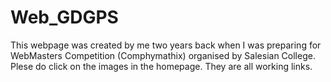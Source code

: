 # Web_GDGPS

This webpage was created by me two years back when I was preparing for WebMasters Competition (Comphymathix) organised by Salesian College. 
Plese do click on the images in the homepage. They are all working links.
